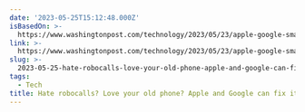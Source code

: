 ```yaml
---
date: '2023-05-25T15:12:48.000Z'
isBasedOn: >-
  https://www.washingtonpost.com/technology/2023/05/23/apple-google-smartphone-duopoly/
link: >-
  https://www.washingtonpost.com/technology/2023/05/23/apple-google-smartphone-duopoly/
slug: >-
  2023-05-25-hate-robocalls-love-your-old-phone-apple-and-google-can-fix-it-the-was
tags:
  - Tech
title: Hate robocalls? Love your old phone? Apple and Google can fix it. - The Was
---
```


